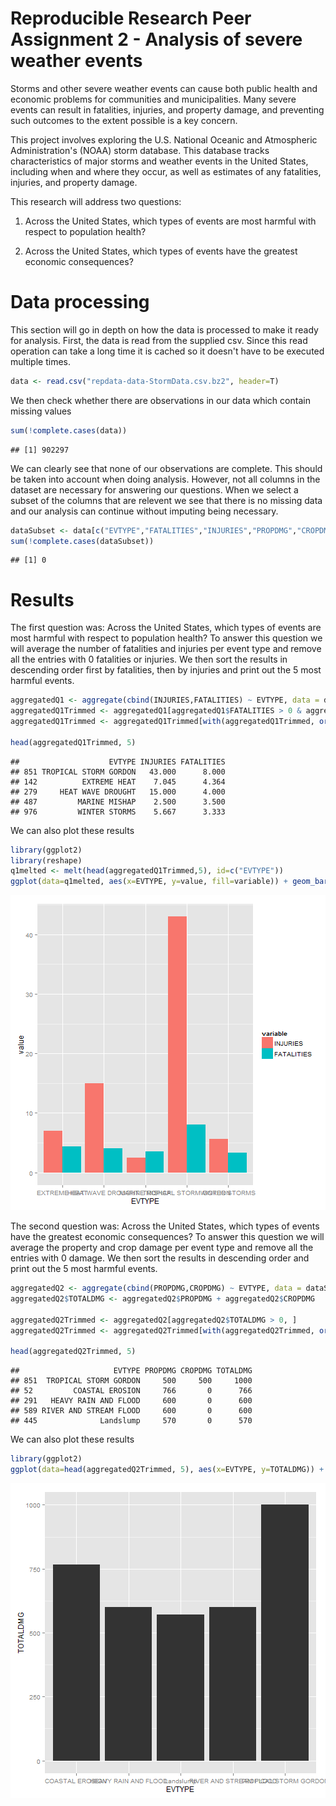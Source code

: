 Reproducible Research Peer Assignment 2 - Analysis of severe weather events
========================================================
    
Storms and other severe weather events can cause both public health and economic problems for communities and municipalities. Many severe events can result in fatalities, injuries, and property damage, and preventing such outcomes to the extent possible is a key concern.

This project involves exploring the U.S. National Oceanic and Atmospheric Administration's (NOAA) storm database. This database tracks characteristics of major storms and weather events in the United States, including when and where they occur, as well as estimates of any fatalities, injuries, and property damage.

This research will address two questions:

1. Across the United States, which types of events are most harmful with respect to population health?

2. Across the United States, which types of events have the greatest economic consequences?

# Data processing
This section will go in depth on how the data is processed to make it ready for analysis.
First, the data is read from the supplied csv. Since this read operation can take a long time it is cached so it doesn't have to be executed multiple times.


```r
data <- read.csv("repdata-data-StormData.csv.bz2", header=T)
```

We then check whether there are observations in our data which contain missing values


```r
sum(!complete.cases(data))
```

```
## [1] 902297
```

We can clearly see that none of our observations are complete. This should be taken into account when doing analysis. However, not all columns in the dataset are necessary for answering our questions. When we select a subset of the columns that are relevent we see that there is no missing data and our analysis can continue without imputing being necessary.


```r
dataSubset <- data[c("EVTYPE","FATALITIES","INJURIES","PROPDMG","CROPDMG")]
sum(!complete.cases(dataSubset))
```

```
## [1] 0
```


# Results
The first question was: Across the United States, which types of events are most harmful with respect to population health? To answer this question we will average the number of fatalities and injuries per event type and remove all the entries with 0 fatalities or injuries. We then sort the results in descending order first by fatalities, then by injuries and print out the 5 most harmful events.


```r
aggregatedQ1 <- aggregate(cbind(INJURIES,FATALITIES) ~ EVTYPE, data = dataSubset, FUN = mean)
aggregatedQ1Trimmed <- aggregatedQ1[aggregatedQ1$FATALITIES > 0 & aggregatedQ1$INJURIES > 0, ]
aggregatedQ1Trimmed <- aggregatedQ1Trimmed[with(aggregatedQ1Trimmed, order(-FATALITIES, -INJURIES)), ]

head(aggregatedQ1Trimmed, 5)
```

```
##                    EVTYPE INJURIES FATALITIES
## 851 TROPICAL STORM GORDON   43.000      8.000
## 142          EXTREME HEAT    7.045      4.364
## 279     HEAT WAVE DROUGHT   15.000      4.000
## 487         MARINE MISHAP    2.500      3.500
## 976         WINTER STORMS    5.667      3.333
```

We can also plot these results


```r
library(ggplot2)
library(reshape)
q1melted <- melt(head(aggregatedQ1Trimmed,5), id=c("EVTYPE"))
ggplot(data=q1melted, aes(x=EVTYPE, y=value, fill=variable)) + geom_bar(stat="identity", position=position_dodge())
```

![plot of chunk unnamed-chunk-4](figure/unnamed-chunk-4.png) 

The second question was: Across the United States, which types of events have the greatest economic consequences? To answer this question we will average the property and crop damage per event type and remove all the entries with 0 damage. We then sort the results in descending order and print out the 5 most harmful events.


```r
aggregatedQ2 <- aggregate(cbind(PROPDMG,CROPDMG) ~ EVTYPE, data = dataSubset, FUN = mean)
aggregatedQ2$TOTALDMG <- aggregatedQ2$PROPDMG + aggregatedQ2$CROPDMG

aggregatedQ2Trimmed <- aggregatedQ2[aggregatedQ2$TOTALDMG > 0, ]
aggregatedQ2Trimmed <- aggregatedQ2Trimmed[with(aggregatedQ2Trimmed, order(-TOTALDMG)), ]

head(aggregatedQ2Trimmed, 5)
```

```
##                     EVTYPE PROPDMG CROPDMG TOTALDMG
## 851  TROPICAL STORM GORDON     500     500     1000
## 52         COASTAL EROSION     766       0      766
## 291   HEAVY RAIN AND FLOOD     600       0      600
## 589 RIVER AND STREAM FLOOD     600       0      600
## 445              Landslump     570       0      570
```

We can also plot these results


```r
library(ggplot2)
ggplot(data=head(aggregatedQ2Trimmed, 5), aes(x=EVTYPE, y=TOTALDMG)) + geom_bar(stat="identity", position=position_dodge())
```

![plot of chunk unnamed-chunk-6](figure/unnamed-chunk-6.png) 
